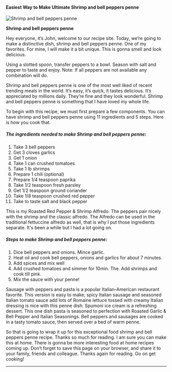             

#### Easiest Way to Make Ultimate Shrimp and bell peppers penne

![Shrimp and bell peppers penne](https://img-global.cpcdn.com/recipes/8e9d37c014b83364/751x532cq70/shrimp-and-bell-peppers-penne-recipe-main-photo.jpg)

**Shrimp and bell peppers penne**

Hey everyone, it’s John, welcome to our recipe site. Today, we’re going to make a distinctive dish, shrimp and bell peppers penne. One of my favorites. For mine, I will make it a bit unique. This is gonna smell and look delicious.

Using a slotted spoon, transfer peppers to a bowl. Season with salt and pepper to taste and enjoy. Note: If all peppers are not available any combination will do.

Shrimp and bell peppers penne is one of the most well liked of recent trending meals in the world. It’s easy, it’s quick, it tastes delicious. It’s appreciated by millions daily. They’re fine and they look wonderful. Shrimp and bell peppers penne is something that I have loved my whole life.

To begin with this recipe, we must first prepare a few components. You can have shrimp and bell peppers penne using 11 ingredients and 5 steps. Here is how you cook that.

##### The ingredients needed to make Shrimp and bell peppers penne:

1.  Take 3 bell peppers
2.  Get 3 cloves garlics
3.  Get 1 onion
4.  Take 1 can crushed tomatoes
5.  Take 1 lb shrimps
6.  Prepare 1 chili (optional)
7.  Prepare 1/4 teaspoon paprika
8.  Take 1/2 teaspoon fresh parsley
9.  Get 1/2 teaspoon ground coriander
10.  Take 1/8 teaspoon crushed red pepper
11.  Take to taste salt and black pepper

This is my Roasted Red Pepper & Shrimp Alfredo. The peppers pair nicely with the shrimp and the classic alfredo. The Alfredo can be used in the traditional fettuccine alfredo as well, that is why I put those ingredients separate. It's been a while but I had a lot going on.

##### Steps to make Shrimp and bell peppers penne:

1.  Dice bell peppers and onions. Mince garlic.
2.  Heat oil and cook bell peppers, onions and garlics for about 7 minutes.
3.  Add spices and mix well
4.  Add crushed tomatoes and simmer for 10min. The. Add shrimps and cook till pink.
5.  Mix the sauce with your penne!

Sausage with peppers and pasta is a popular Italian-American restaurant favorite. This version is easy to make; spicy Italian sausage and seasoned Italian tomato sauce add lots of Romaine lettuce tossed with creamy Italian dressing is nice with this penne dish. Spumoni ice cream is a refreshing dessert. This one dish pasta is seasoned to perfection with Roasted Garlic & Bell Pepper and Italian Seasonings. Bell peppers and sausages are cooked in a tasty tomato sauce, then served over a bed of warm penne.

So that is going to wrap it up for this exceptional food shrimp and bell peppers penne recipe. Thanks so much for reading. I am sure you can make this at home. There is gonna be more interesting food at home recipes coming up. Don’t forget to save this page on your browser, and share it to your family, friends and colleague. Thanks again for reading. Go on get cooking!

* * *